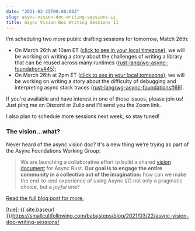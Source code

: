 ```yaml
---
date: "2021-03-25T00:00:00Z"
slug: async-vision-doc-writing-sessions-ii
title: Async Vision Doc Writing Sessions II
---
```


I'm scheduling two more public drafting sessions for tomorrow, Match 26th:

* On March 26th at 10am ET ([click to see in your local timezone][noon]), we will be working on writing a story about the challenges of writing a library that can be reused across many runtimes ([rust-lang/wg-async-foundations#45](https://github.com/rust-lang/wg-async-foundations/issues/45));
* On March 26th at 2pm ET ([click to see in your local tomezone][2pm]), we will be working on writing a story about the difficulty of debugging and interpreting async stack traces ([rust-lang/wg-async-foundations#69](https://github.com/rust-lang/wg-async-foundations/issues/69)).

If you're available and have interest in one of those issues, please join us!
Just ping me on Discord or Zulip and I'll send you the Zoom link.

I also plan to schedule more sessions next week, so stay tuned!

[noon]: https://everytimezone.com/s/66582106
[2pm]: https://everytimezone.com/s/206264ec

### The vision...what?

Never heard of the async vision doc? It's a new thing we're trying as part of the Async Foundations Working Group:

> We are launching a collaborative effort to build a shared [vision document][vd] for Async Rust. **Our goal is to engage the entire community in a collective act of the imagination:** how can we make the end-to-end experience of using Async I/O not only a pragmatic choice, but a _joyful_ one?

[Read the full blog post for more.][Async Vision Doc]

[avd]: https://blog.rust-lang.org/2021/03/18/async-vision-doc.html
[vd]: https://rust-lang.github.io/wg-async-foundations/vision.html#-the-vision
[Async Vision Doc]: https://blog.rust-lang.org/2021/03/18/async-vision-doc.html
[sqi]: https://github.com/rust-lang/wg-async-foundations/issues?q=is%3Aopen+is%3Aissue+label%3Astatus-quo-story-ideas
[tue]: {{ site.baseurl }}/https://smallcultfollowing.com/babysteps/blog/2021/03/22/async-vision-doc-writing-sessions/